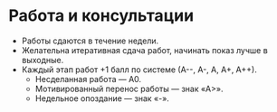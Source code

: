 # Работа и консультации
* Работы сдаются в течение недели.
* Желательна итеративная сдача работ, начинать показ лучше в выходные.
* Каждый этап работ +1 балл по системе (А--, А-, А, А+, А++). 
  * Несделанная работа — A0. 
  * Мотивированный перенос работы — знак «A>». 
  * Недельное опоздание — знак «-». 
